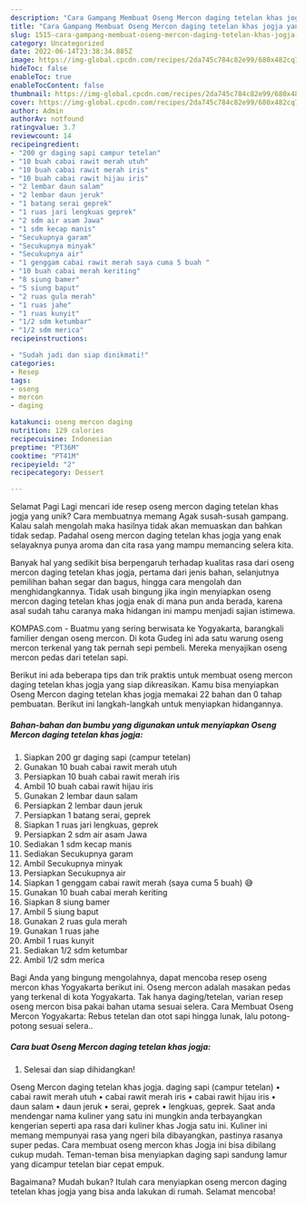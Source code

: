 ```yaml
---
description: "Cara Gampang Membuat Oseng Mercon daging tetelan khas jogja yang Lezat Sekali, Lezat"
title: "Cara Gampang Membuat Oseng Mercon daging tetelan khas jogja yang Lezat Sekali, Lezat"
slug: 1515-cara-gampang-membuat-oseng-mercon-daging-tetelan-khas-jogja-yang-lezat-sekali-lezat
category: Uncategorized
date: 2022-06-14T23:38:34.885Z
image: https://img-global.cpcdn.com/recipes/2da745c784c82e99/680x482cq70/oseng-mercon-daging-tetelan-khas-jogja-foto-resep-utama.jpg
hideToc: false
enableToc: true
enableTocContent: false
thumbnail: https://img-global.cpcdn.com/recipes/2da745c784c82e99/680x482cq70/oseng-mercon-daging-tetelan-khas-jogja-foto-resep-utama.jpg
cover: https://img-global.cpcdn.com/recipes/2da745c784c82e99/680x482cq70/oseng-mercon-daging-tetelan-khas-jogja-foto-resep-utama.jpg
author: Admin
authorAv: notfound
ratingvalue: 3.7
reviewcount: 14
recipeingredient:
- "200 gr daging sapi campur tetelan"
- "10 buah cabai rawit merah utuh"
- "10 buah cabai rawit merah iris"
- "10 buah cabai rawit hijau iris"
- "2 lembar daun salam"
- "2 lembar daun jeruk"
- "1 batang serai geprek"
- "1 ruas jari lengkuas geprek"
- "2 sdm air asam Jawa"
- "1 sdm kecap manis"
- "Secukupnya garam"
- "Secukupnya minyak"
- "Secukupnya air"
- "1 genggam cabai rawit merah saya cuma 5 buah "
- "10 buah cabai merah keriting"
- "8 siung bamer"
- "5 siung baput"
- "2 ruas gula merah"
- "1 ruas jahe"
- "1 ruas kunyit"
- "1/2 sdm ketumbar"
- "1/2 sdm merica"
recipeinstructions:

- "Sudah jadi dan siap dinikmati!"
categories:
- Resep
tags:
- oseng
- mercon
- daging

katakunci: oseng mercon daging 
nutrition: 129 calories
recipecuisine: Indonesian
preptime: "PT36M"
cooktime: "PT41M"
recipeyield: "2"
recipecategory: Dessert

---
```



Selamat Pagi Lagi mencari ide resep oseng mercon daging tetelan khas jogja yang unik? Cara membuatnya memang Agak susah-susah gampang. Kalau salah mengolah maka hasilnya tidak akan memuaskan dan bahkan tidak sedap. Padahal oseng mercon daging tetelan khas jogja yang enak selayaknya punya aroma dan cita rasa yang mampu memancing selera kita.


Banyak hal yang sedikit bisa berpengaruh terhadap kualitas rasa dari oseng mercon daging tetelan khas jogja, pertama dari jenis bahan, selanjutnya pemilihan bahan segar dan bagus, hingga cara mengolah dan menghidangkannya. Tidak usah bingung jika ingin menyiapkan oseng mercon daging tetelan khas jogja enak di mana pun anda berada, karena asal sudah tahu caranya maka hidangan ini mampu menjadi sajian istimewa.

KOMPAS.com - Buatmu yang sering berwisata ke Yogyakarta, barangkali familier dengan oseng mercon. Di kota Gudeg ini ada satu warung oseng mercon terkenal yang tak pernah sepi pembeli. Mereka menyajikan oseng mercon pedas dari tetelan sapi.


Berikut ini ada beberapa tips dan trik praktis untuk membuat oseng mercon daging tetelan khas jogja yang siap dikreasikan. Kamu bisa menyiapkan Oseng Mercon daging tetelan khas jogja memakai 22 bahan dan 0 tahap pembuatan. Berikut ini langkah-langkah untuk menyiapkan hidangannya.

<!--inarticleads1-->

##### Bahan-bahan dan bumbu yang digunakan untuk menyiapkan Oseng Mercon daging tetelan khas jogja:

1. Siapkan 200 gr daging sapi (campur tetelan)
1. Gunakan 10 buah cabai rawit merah utuh
1. Persiapkan 10 buah cabai rawit merah iris
1. Ambil 10 buah cabai rawit hijau iris
1. Gunakan 2 lembar daun salam
1. Persiapkan 2 lembar daun jeruk
1. Persiapkan 1 batang serai, geprek
1. Siapkan 1 ruas jari lengkuas, geprek
1. Persiapkan 2 sdm air asam Jawa
1. Sediakan 1 sdm kecap manis
1. Sediakan Secukupnya garam
1. Ambil Secukupnya minyak
1. Persiapkan Secukupnya air
1. Siapkan 1 genggam cabai rawit merah (saya cuma 5 buah) 😅
1. Gunakan 10 buah cabai merah keriting
1. Siapkan 8 siung bamer
1. Ambil 5 siung baput
1. Gunakan 2 ruas gula merah
1. Gunakan 1 ruas jahe
1. Ambil 1 ruas kunyit
1. Sediakan 1/2 sdm ketumbar
1. Ambil 1/2 sdm merica


Bagi Anda yang bingung mengolahnya, dapat mencoba resep oseng mercon khas Yogyakarta berikut ini. Oseng mercon adalah masakan pedas yang terkenal di kota Yogyakarta. Tak hanya daging/tetelan, varian resep oseng mercon bisa pakai bahan utama sesuai selera. Cara Membuat Oseng Mercon Yogyakarta: Rebus tetelan dan otot sapi hingga lunak, lalu potong-potong sesuai selera.. 

<!--inarticleads2-->

##### Cara buat Oseng Mercon daging tetelan khas jogja:


1. Selesai dan siap dihidangkan!

Oseng Mercon daging tetelan khas jogja. daging sapi (campur tetelan) • cabai rawit merah utuh • cabai rawit merah iris • cabai rawit hijau iris • daun salam • daun jeruk • serai, geprek • lengkuas, geprek. Saat anda mendengar nama kuliner yang satu ini mungkin anda terbayangkan kengerian seperti apa rasa dari kuliner khas Jogja satu ini. Kuliner ini memang mempunyai rasa yang ngeri bila dibayangkan, pastinya rasanya super pedas. Cara membuat oseng mercon khas Jogja ini bisa dibilang cukup mudah. Teman-teman bisa menyiapkan daging sapi sandung lamur yang dicampur tetelan biar cepat empuk. 

Bagaimana? Mudah bukan? Itulah cara menyiapkan oseng mercon daging tetelan khas jogja yang bisa anda lakukan di rumah. Selamat mencoba!
